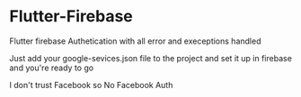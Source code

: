 # Flutter-Firebase

Flutter firebase Authetication with all error and execeptions handled

Just add your google-sevices.json file to the project and set it up in firebase and you're ready to go

I don't trust Facebook so No Facebook Auth 
